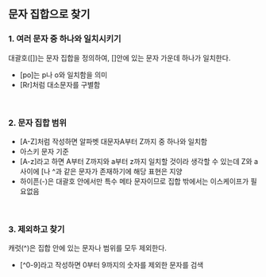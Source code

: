 ## 문자 집합으로 찾기
### 1. 여러 문자 중 하나와 일치시키기</br>
대괄호([])는 문자 집합을 정의하여, []안에 있는 문자 가운데 하나가 일치한다.</br>
- [po]는 p나 o와 일치함을 의미
- [Rr]처럼 대소문자를 구별함

</br>

### 2. 문자 집합 범위
- [A-Z]처럼 작성하면 알파벳 대문자A부터 Z까지 중 하나와 일치함
- 아스키 문자 기준
- [A-z]라고 하면 A부터 Z까지와 a부터 z까지 일치할 것이라 생각할 수 있는데 Z와 a 사이에 [나 ^과 같은 문자가 존재하기에 해당 표현은 지양
- 하이픈(-)은 대괄호 안에서만 특수 메타 문자이므로 집합 밖에서는 이스케이프가 필요없음

</br>

### 3. 제외하고 찾기
캐럿(^)은 집합 안에 있는 문자나 범위를 모두 제외한다.
- [^0-9]라고 작성하면 0부터 9까지의 숫자를 제외한 문자를 검색
